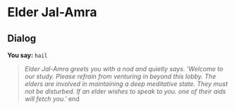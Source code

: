 # Elder Jal-Amra


## Dialog

**You say:** `hail`



>*Elder Jal-Amra greets you with a nod and quietly says. 'Welcome to our study. Please refrain from venturing in beyond this lobby. The elders are involved in maintaining a deep meditative state. They must not be disturbed. If an elder wishes to speak to you. one of their aids will fetch you.'*
end
